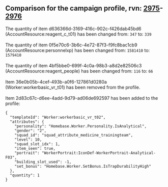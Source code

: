 ## Comparison for the campaign profile, rvn: [2975](https://github.com/PRO100KatYT/FortniteProfileRevisions/tree/main/profiles/campaign/2975%20campaign.json)-[2976](https://github.com/PRO100KatYT/FortniteProfileRevisions/tree/main/profiles/campaign/2976%20campaign.json)

The quantity of item d636366d-3169-416c-902c-f426dab45bd6 (AccountResource:reagent_c_t01) has been changed from: `347` to: `339`
<br><br>
The quantity of item 0f5e70c6-3b6c-4e72-87f3-f9fc8bac1cb9 (AccountResource:personnelxp) has been changed from: `1581410` to: `1579410`
<br><br>
The quantity of item 4bf5bbe0-699f-4c0a-98b3-a8d2e82506c3 (AccountResource:reagent_people) has been changed from: `116` to: `66`
<br><br>
Item 36e0b05b-4cef-493b-a0f6-127861d0280a (Worker:workerbasic_vr_t01) has been removed from the profile.
<br><br>
Item 2d83c67c-d6ee-4add-9d79-ad06de692597 has been added to the profile:

```
{
  "templateId": "Worker:workerbasic_vr_t02",
  "attributes": {
    "personality": "Homebase.Worker.Personality.IsAnalytical",
    "gender": "2",
    "squad_id": "squad_attribute_medicine_trainingteam",
    "level": 10,
    "squad_slot_idx": 1,
    "item_seen": true,
    "portrait": "WorkerPortrait:IconDef-WorkerPortrait-Analytical-F03",
    "building_slot_used": -1,
    "set_bonus": "Homebase.Worker.SetBonus.IsTrapDurabilityHigh"
  },
  "quantity": 1
}
```

<br><br>
